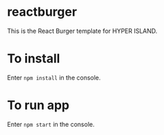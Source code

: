 # reactburger

This is the React Burger template for HYPER ISLAND.

# To install

Enter `npm install` in the console.

# To run app

Enter `npm start` in the console.
